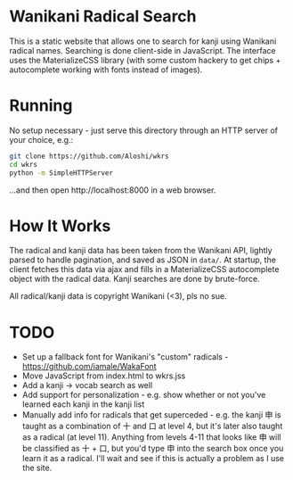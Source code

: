 # Wanikani Radical Search

This is a static website that allows one to search for kanji using Wanikani radical names. Searching is done client-side in JavaScript. The interface uses the MaterializeCSS library (with some custom hackery to get chips + autocomplete working with fonts instead of images).

# Running

No setup necessary - just serve this directory through an HTTP server of your choice, e.g.:

```bash
git clone https://github.com/Aloshi/wkrs
cd wkrs
python -m SimpleHTTPServer
```

...and then open http://localhost:8000 in a web browser.

# How It Works

The radical and kanji data has been taken from the Wanikani API, lightly parsed to handle pagination, and saved as JSON in `data/`. At startup, the client fetches this data via ajax and fills in a MaterializeCSS autocomplete object with the radical data. Kanji searches are done by brute-force.

All radical/kanji data is copyright Wanikani (<3), pls no sue.

# TODO

* Set up a fallback font for Wanikani's "custom" radicals - https://github.com/iamale/WakaFont
* Move JavaScript from index.html to wkrs.jss
* Add a kanji -> vocab search as well
* Add support for personalization - e.g. show whether or not you've learned each kanji in the kanji list
* Manually add info for radicals that get superceded - e.g. the kanji 申 is taught as a combination of 十 and 口 at level 4, but it's later also taught as a radical (at level 11). Anything from levels 4-11 that looks like 申 will be classified as 十 + 口, but you'd type 申 into the search box once you learn it as a radical. I'll wait and see if this is actually a problem as I use the site.
